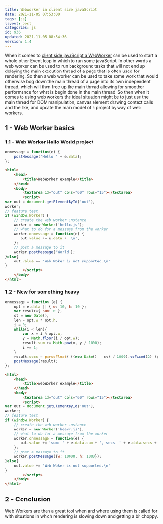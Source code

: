 ```yaml
---
title: Webworker in client side javaScript
date: 2021-11-05 07:53:00
tags: [js]
layout: post
categories: js
id: 936
updated: 2021-11-05 08:54:36
version: 1.4
---
```


When it comes to [client side javaScript a WebWorker](https://developer.mozilla.org/en-US/docs/Web/API/Web_Workers_API/Using_web_workers) can be used to start a whole other Event loop in which to run some javaScript. In other words a web worker can be used to run background tasks that will not end up delaying the main execution thread of a page that is often used for rendering. So then a web worker can be used to take some work that would otherwise bog down the main thread of a page into its own independent thread, which will then free up the main thread allowing for smoother performance for what is begin done in the main thread. So then when it comes to using web workers the ideal situation might be to just use the main thread for DOM manipulation, canvas element drawing context calls and the like, and update the main model of a project by way of web workers.

<!-- more -->


## 1 - Web Worker basics

### 1.1 - Web Worker Hello World project

```js
onmessage = function(e) {
    postMessage('Hello ' + e.data);
};
```

```html
<html>
    <head>
        <title>WebWorker example</title>
    </head>
    <body>
        <textarea id="out" cols="60" rows="15"></textarea>
        <script>
var out = document.getElementById('out'),
worker;
// feature test
if (window.Worker) {
    // create the web worker instance
    worker = new Worker('hello.js');
    // what to do for a message from the worker
    worker.onmessage = function(e) {
       out.value += e.data + '\n';
    };
    // post a message to it
    worker.postMessage('World');
}else{
    out.value += 'Web Woker is not supported.\n'
}
        </script>
    </body>
</html>
```

### 1.2 - Now for something heavy

```js
onmessage = function (e) {
    opt = e.data || { w: 10, h: 10 };
    var result={ sum: 0 },
    st = new Date(),
    len = opt.w * opt.h,
    i = 0;
    while(i < len){
        var x = i % opt.w,
        y = Math.floor(i / opt.w);
        result.sum += Math.pow(x, y / 1000);
        i += 1;
    }
    result.secs = parseFloat( ((new Date() - st) / 1000).toFixed(2) );
    postMessage(result);
};
```

```html
<html>
    <head>
        <title>webWorker example</title>
    </head>
    <body>
        <textarea id="out" cols="60" rows="15"></textarea>
        <script>
var out = document.getElementById('out'),
worker;
// feature test
if (window.Worker) {
    // create the web worker instance
    worker = new Worker('heavy.js');
    // what to do for a message from the worker
    worker.onmessage = function(e) {
       out.value += 'sum: ' + e.data.sum + ', secs: ' + e.data.secs + '\n';
    };
    // post a message to it
    worker.postMessage({w: 10000, h: 1000});
}else{
    out.value += 'Web Woker is not supported.\n'
}
        </script>
    </body>
</html>
```


## 2 - Conclusion

Web Workers are then a great tool when and where using them is called for with situations in which rendering is slowing down and getting a bit choppy.
